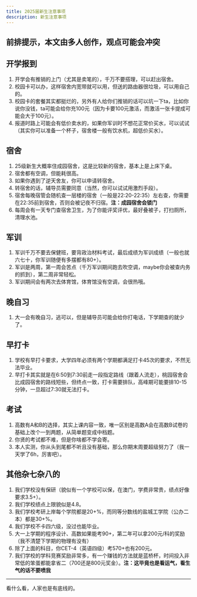 ```yaml
---
title: 2025届新生注意事项
description: 新生注意事项
---
```


前排提示，本文由多人创作，观点可能会冲突
---
## 开学报到
1. 开学会有推销的上门（尤其是卖笔的），千万不要搭理，可以赶出宿舍。
2. 校园卡可以办，这样宿舍内宽带就可以用，但送的路由器很垃圾，可以用自己的。
3. 校园卡的套餐其实都挺烂的，另外有人给你们推销的话可以坑一下ta，比如你说你没钱，ta可能会给你充100元（因为卡要100元激活，而激活一张卡提成可能会大于100元）。
4. 报道时路上可能会有低价卖水的，如果你军训时不想花正常价买水，可以试试（其实你可以准备一个杯子，宿舍楼一般有饮水机，超低价买水）。
## 宿舍
1. 25级新生大概率住成园宿舍，这是比较新的宿舍，基本上是上床下桌。
2. 宿舍都有空调，但能耗很高。
3. 如果你遇到了逆天舍友，你可以申请转宿舍。
4. 转宿舍的话，辅导员需要同意（当然，你可以试试用激烈手段）。
5. 宿舍每晚宿管会随机查一层楼的宿舍（一般是22:20-22:35）左右查，你需要在22:35前到宿舍，否则会被记夜不归宿。**注：成园宿舍会锁门**
6. 每周会有一天专门查宿舍卫生，为了你能评奖评优，最好叠被子，打扫厕所，清理水池。
## 军训
1. 军训千万不要去保健班，要背政治材料考试，最后成绩为军训成绩（一般也就六七十，你军训随便有多摆都有80+）。
2. 军训是两周，第一周会苦点（千万军训期间跑去吹空调，maybe你会被查内务的抓到），第二周非常轻松。
3. 军训期间会有两次去体育馆，体育馆没有空调，会很热哦。
## 晚自习
1. 大一会有晚自习，逃可以，但是辅导员可能会给你打电话，下学期查的就少了。
## 早打卡
1.  学校有早打卡要求，大学四年必须有两个学期都满足打卡45次的要求，不然无法毕业。
2.  早打卡其实就是在6:50到7:30前走一段指定路线（跟着人流走），桃园宿舍会比成园宿舍的路线短些，但终点一致，打卡需要排队，高峰期可能要排10-15分钟，一旦超过7:30就无法打卡。
## 考试
1.  高数有A和B的选择，其实上课内容一致，唯一区别是高数A会在高数B试卷的基础上改个一到两题，从简单题变成中档题。
2.  你贤的考试都不难，但是你啥都不学会寄。
3.  本人实测，你从头到尾都不听且没有基础，那么你期末周要超级努力了（我一天学了6h，厉害吧）。
## 其他杂七杂八的
1. 我们学校没有保研（貌似有一个学校可以保，在澳门，学费非常贵，绩点好像要求3.5+）。
2. 我们学校绩点上限貌似是4.8。
3. 我们学校考研上岸每个学院都是20+%，而同等分数线的盐城工学院（公办二本）都是30+%。
4. 我们学校不卡四六级，没过也能毕业。
5. 大一上学期的程序设计、高数如果能考90+，第二年可以拿200元/科的奖励（我不清楚下学期的物理有没有）
6. 除了上面的科目，你CET-4（英语四级）考570+也有200元。
7. 我们学校的学科竞赛奖励非常多，有一个赚钱的方法就是蓝桥杯，时间投入非常低的笨蛋都能拿省二（700还是800元奖金）。**注：这毕竟也是看运气，看生气的话不要喷我**
---
看什么看，人家也是有底线的。